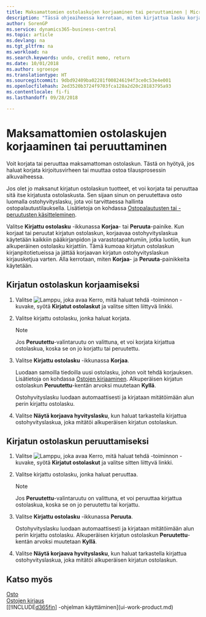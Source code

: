 ```yaml
---
title: Maksamattomien ostolaskujen korjaaminen tai peruuttaminen | Microsoft Docs
description: "Tässä ohjeaiheessa kerrotaan, miten kirjattua lasku korjataan, peruutetaan tai kumotaan ja miten ostohyvityslasku luodaan automaattisesti."
author: SorenGP
ms.service: dynamics365-business-central
ms.topic: article
ms.devlang: na
ms.tgt_pltfrm: na
ms.workload: na
ms.search.keywords: undo, credit memo, return
ms.date: 10/01/2018
ms.author: sgroespe
ms.translationtype: HT
ms.sourcegitcommit: 9dbd92409ba02281f008246194f3ce0c53e4e001
ms.openlocfilehash: 2ed3520b3724f9703fca128a2d20c28183795a93
ms.contentlocale: fi-fi
ms.lasthandoff: 09/28/2018

---
```

# <a name="correct-or-cancel-unpaid-purchase-invoices"></a>Maksamattomien ostolaskujen korjaaminen tai peruuttaminen
Voit korjata tai peruuttaa maksamattoman ostolaskun. Tästä on hyötyä, jos haluat korjata kirjoitusvirheen tai muuttaa ostoa tilausprosessin alkuvaiheessa.

Jos olet jo maksanut kirjatun ostolaskun tuotteet, et voi korjata tai peruuttaa sitä itse kirjatusta ostolaskusta. Sen sijaan sinun on peruutettava osto luomalla ostohyvityslasku, jota voi tarvittaessa hallinta ostopalautustilauksella. Lisätietoja on kohdassa [Ostopalautusten tai -peruutusten käsitteleminen](purchasing-how-process-purchase-returns-cancellations.md).

Valitse **Kirjattu ostolasku** -ikkunassa **Korjaa**- tai **Peruuta**-painike. Kun korjaat tai peruutat kirjatun ostolaskun, korjaavaa ostohyvityslaskua käytetään kaikkiin pääkirjanpidon ja varastotapahtumiin, jotka luotiin, kun alkuperäinen ostolasku kirjattiin. Tämä kumoaa kirjatun ostolaskun kirjanpitotietueissa ja jättää korjaavan kirjatun ostohyvityslaskun kirjausketjua varten. Alla kerrotaan, miten **Korjaa**- ja **Peruuta**-painikkeita käytetään.

## <a name="to-correct-a-posted-purchase-invoice"></a>Kirjatun ostolaskun korjaamiseksi
1. Valitse ![Lamppu, joka avaa Kerro, mitä haluat tehdä -toiminnon](media/ui-search/search_small.png "Kerro, mitä haluat tehdä") -kuvake, syötä **Kirjatut ostolaskut** ja valitse sitten liittyvä linkki.  
2. Valitse kirjattu ostolasku, jonka haluat korjata.  

    > [!NOTE]  
    >   Jos **Peruutettu**-valintaruutu on valittuna, et voi korjata kirjattua ostolaskua, koska se on jo korjattu tai peruutettu.
3. Valitse **Kirjattu ostolasku** -ikkunassa **Korjaa**.

    Luodaan samoilla tiedoilla uusi ostolasku, johon voit tehdä korjauksen. Lisätietoja on kohdassa [Ostojen kirjaaminen](purchasing-how-record-purchases.md). Alkuperäisen kirjatun ostolaskun **Peruutettu**-kentän arvoksi muutetaan **Kyllä**.

    Ostohyvityslasku luodaan automaattisesti ja kirjataan mitätöimään alun perin kirjattu ostolasku.
4. Valitse **Näytä korjaava hyvityslasku**, kun haluat tarkastella kirjattua ostohyvityslaskua, joka mitätöi alkuperäisen kirjatun ostolaskun.

## <a name="to-cancel-a-posted-purchase-invoice"></a>Kirjatun ostolaskun peruuttamiseksi
1. Valitse ![Lamppu, joka avaa Kerro, mitä haluat tehdä -toiminnon](media/ui-search/search_small.png "Kerro, mitä haluat tehdä") -kuvake, syötä **Kirjatut ostolaskut** ja valitse sitten liittyvä linkki.  
2. Valitse kirjattu ostolasku, jonka haluat peruuttaa.

    > [!NOTE]  
    >   Jos **Peruutettu**-valintaruutu on valittuna, et voi peruuttaa kirjattua ostolaskua, koska se on jo peruutettu tai korjattu.
3. Valitse **Kirjattu ostolasku** -ikkunassa **Peruuta**.

    Ostohyvityslasku luodaan automaattisesti ja kirjataan mitätöimään alun perin kirjattu ostolasku. Alkuperäisen kirjatun ostolaskun **Peruutettu**-kentän arvoksi muutetaan **Kyllä**.
4. Valitse **Näytä korjaava hyvityslasku**, kun haluat tarkastella kirjattua ostohyvityslaskua, joka mitätöi alkuperäisen kirjatun ostolaskun.

## <a name="see-also"></a>Katso myös
[Osto](purchasing-manage-purchasing.md)  
[Ostojen kirjaus](purchasing-how-record-purchases.md)  
[[!INCLUDE[d365fin](includes/d365fin_md.md)] -ohjelman käyttäminen](ui-work-product.md)

